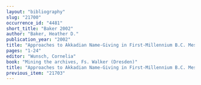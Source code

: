 ```yaml
---
layout: "bibliography"
slug: "21700"
occurrence_id: "4481"
short_title: "Baker 2002"
author: "Baker, Heather D."
publication_year: "2002"
title: "Approaches to Akkadian Name-Giving in First-Millennium B.C. Mesopotamia"
pages: "1-24"
editor: "Wunsch, Cornelia"
book: "Mining the archives, Fs. Walker (Dresden)"
title: "Approaches to Akkadian Name-Giving in First-Millennium B.C. Mesopotamia"
previous_item: "21703"
---
```

